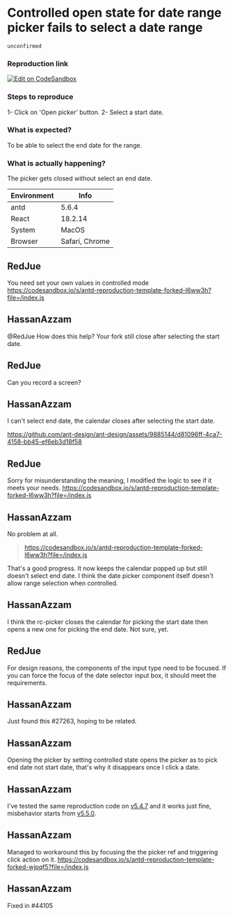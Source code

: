 # Controlled open state for date range picker fails to select a date range

`unconfirmed`

### Reproduction link

[![Edit on CodeSandbox](https://codesandbox.io/static/img/play-codesandbox.svg)](https://codesandbox.io/s/antd-reproduction-template-forked-hfdn52?file=/index.js)

### Steps to reproduce

1- Click on 'Open picker' button.
2- Select a start date.

### What is expected?

To be able to select the end date for the range.

### What is actually happening?

The picker gets closed without select an end date.

| Environment | Info           |
| ----------- | -------------- |
| antd        | 5.6.4          |
| React       | 18.2.14        |
| System      | MacOS          |
| Browser     | Safari, Chrome |

<!-- generated by ant-design-issue-helper. DO NOT REMOVE -->

## RedJue

You need set your own values in controlled mode https://codesandbox.io/s/antd-reproduction-template-forked-l6ww3h?file=/index.js

## HassanAzzam

@RedJue How does this help? Your fork still close after selecting the start date.

## RedJue

Can you record a screen?

## HassanAzzam

I can't select end date, the calendar closes after selecting the start date.

https://github.com/ant-design/ant-design/assets/9885144/d81096ff-4ca7-4158-bb45-ef6eb3d18f58

## RedJue

Sorry for misunderstanding the meaning, I modified the logic to see if it meets your needs.
https://codesandbox.io/s/antd-reproduction-template-forked-l6ww3h?file=/index.js

## HassanAzzam

No problem at all.

> https://codesandbox.io/s/antd-reproduction-template-forked-l6ww3h?file=/index.js

That's a good progress. It now keeps the calendar popped up but still doesn't select end date.
I think the date picker component itself doesn't allow range selection when controlled.

## HassanAzzam

I think the rc-picker closes the calendar for picking the start date then opens a new one for picking the end date. Not sure, yet.

## RedJue

For design reasons, the components of the input type need to be focused. If you can force the focus of the date selector input box, it should meet the requirements.

## HassanAzzam

Just found this #27263, hoping to be related.

## HassanAzzam

Opening the picker by setting controlled state opens the picker as to pick end date not start date, that's why it disappears once I click a date.

## HassanAzzam

I've tested the same reproduction code on [v5.4.7](https://github.com/ant-design/ant-design/tree/5.4.7) and it works just fine, misbehavior starts from [v5.5.0](https://github.com/ant-design/ant-design/tree/5.5.0).

## HassanAzzam

Managed to workaround this by focusing the the picker ref and triggering click action on it.
https://codesandbox.io/s/antd-reproduction-template-forked-wjpqf5?file=/index.js

## HassanAzzam

Fixed in #44105
